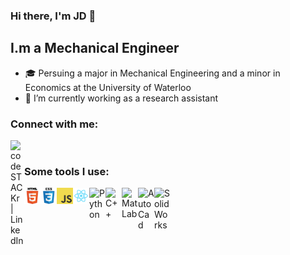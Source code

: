 ### Hi there, I'm JD 👋

## I.m a Mechanical Engineer
- 🎓 Persuing a major in Mechanical Engineering and a minor in Economics at the University of Waterloo
- 🔭 I’m currently working as a research assistant

### Connect with me:

[<img align="left" alt="codeSTACKr | LinkedIn" width="22px" src="https://cdn.jsdelivr.net/npm/simple-icons@v3/icons/linkedin.svg" />][linkedin]

<br />

### Some tools I use:

<img align="left" alt="HTML5" width="26px" src="https://raw.githubusercontent.com/github/explore/80688e429a7d4ef2fca1e82350fe8e3517d3494d/topics/html/html.png" />
<img align="left" alt="CSS3" width="26px" src="https://raw.githubusercontent.com/github/explore/80688e429a7d4ef2fca1e82350fe8e3517d3494d/topics/css/css.png" />
<img align="left" alt="JavaScript" width="26px" src="https://raw.githubusercontent.com/github/explore/80688e429a7d4ef2fca1e82350fe8e3517d3494d/topics/javascript/javascript.png" />
<img align="left" alt="React" width="26px" src="https://raw.githubusercontent.com/github/explore/80688e429a7d4ef2fca1e82350fe8e3517d3494d/topics/react/react.png" />
<img align="left" alt="Python" width="26px" src="https://upload.wikimedia.org/wikipedia/commons/thumb/c/c3/Python-logo-notext.svg/1200px-Python-logo-notext.svg.png" />
<img align="left" alt="C++" width="26px" src="http://cdn.designblognews.com/wp-content/uploads/2019/12/c-logo-download-vector-1576095843gn8k4-700x787.png" />
<img align="left" alt="MatLab" width="26px" src="https://upload.wikimedia.org/wikipedia/commons/2/21/Matlab_Logo.png" />
<img align="left" alt="AutoCad" width="26px" src="https://uxwing.com/wp-content/themes/uxwing/download/10-brands-and-social-media/autocad.png" />
<img align="left" alt="SolidWorks" width="26px" src="https://lemp.uccs.edu/images/logo-solidworks.png" />


[linkedin]: https://www.linkedin.com/in/jd-zhu
